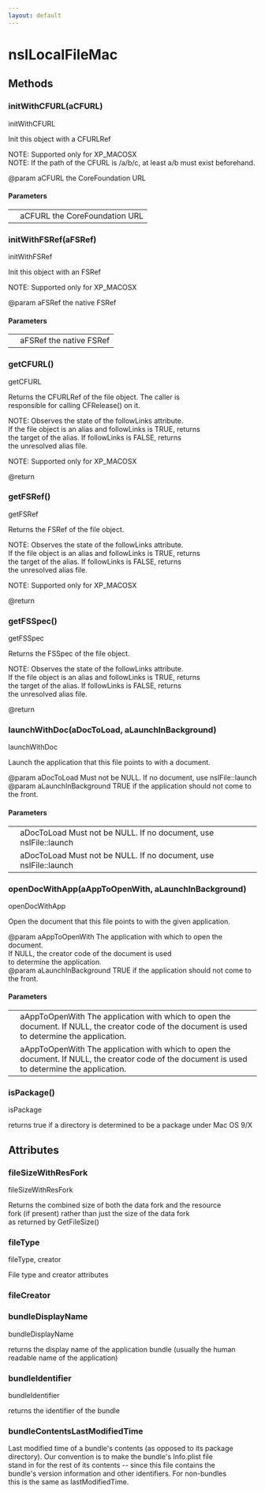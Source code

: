 ```yaml
---
layout: default
---
```


# nsILocalFileMac #

## Methods ##

### initWithCFURL(aCFURL) ###
  
initWithCFURL  
  
Init this object with a CFURLRef  
  
NOTE: Supported only for XP_MACOSX  
NOTE: If the path of the CFURL is /a/b/c, at least a/b must exist beforehand.  
  
@param   aCFURL         the CoreFoundation URL  
  
  

#### Parameters ####

<table>

<tr>
<td></td>
<td>aCFURL         the CoreFoundation URL  
</td>
</tr>

</table>

### initWithFSRef(aFSRef) ###
  
initWithFSRef  
  
Init this object with an FSRef  
  
NOTE: Supported only for XP_MACOSX  
  
@param   aFSRef         the native FSRef  
  
  

#### Parameters ####

<table>

<tr>
<td></td>
<td>aFSRef         the native FSRef  
</td>
</tr>

</table>

### getCFURL() ###
  
getCFURL  
  
Returns the CFURLRef of the file object. The caller is  
responsible for calling CFRelease() on it.  
  
NOTE: Observes the state of the followLinks attribute.  
If the file object is an alias and followLinks is TRUE, returns  
the target of the alias. If followLinks is FALSE, returns  
the unresolved alias file.  
  
NOTE: Supported only for XP_MACOSX  
  
@return  
   
  

### getFSRef() ###
  
getFSRef  
  
Returns the FSRef of the file object.  
  
NOTE: Observes the state of the followLinks attribute.  
If the file object is an alias and followLinks is TRUE, returns  
the target of the alias. If followLinks is FALSE, returns  
the unresolved alias file.  
  
NOTE: Supported only for XP_MACOSX  
  
@return  
   
  

### getFSSpec() ###
  
getFSSpec  
  
Returns the FSSpec of the file object.  
  
NOTE: Observes the state of the followLinks attribute.  
If the file object is an alias and followLinks is TRUE, returns  
the target of the alias. If followLinks is FALSE, returns  
the unresolved alias file.  
  
@return  
   
  

### launchWithDoc(aDocToLoad, aLaunchInBackground) ###
  
launchWithDoc  
  
Launch the application that this file points to with a document.  
  
@param   aDocToLoad          Must not be NULL. If no document, use nsIFile::launch  
@param   aLaunchInBackground TRUE if the application should not come to the front.  
  
  

#### Parameters ####

<table>

<tr>
<td></td>
<td>aDocToLoad          Must not be NULL. If no document, use nsIFile::launch  
</td>
</tr>

<tr>
<td></td>
<td>aDocToLoad          Must not be NULL. If no document, use nsIFile::launch  
</td>
</tr>

</table>

### openDocWithApp(aAppToOpenWith, aLaunchInBackground) ###
  
openDocWithApp  
  
Open the document that this file points to with the given application.  
  
@param   aAppToOpenWith      The application with  which to open the document.  
                             If NULL, the creator code of the document is used  
                             to determine the application.  
@param   aLaunchInBackground TRUE if the application should not come to the front.  
  
  

#### Parameters ####

<table>

<tr>
<td></td>
<td>aAppToOpenWith      The application with  which to open the document.  
                             If NULL, the creator code of the document is used  
                             to determine the application.  
</td>
</tr>

<tr>
<td></td>
<td>aAppToOpenWith      The application with  which to open the document.  
                             If NULL, the creator code of the document is used  
                             to determine the application.  
</td>
</tr>

</table>

### isPackage() ###
  
isPackage  
  
returns true if a directory is determined to be a package under Mac OS 9/X  
  
  

## Attributes ##

### fileSizeWithResFork ###
  
fileSizeWithResFork  
  
Returns the combined size of both the data fork and the resource  
fork (if present) rather than just the size of the data fork  
as returned by GetFileSize()  
  
  

### fileType ###
  
fileType, creator  
  
File type and creator attributes  
  
  

### fileCreator ###

### bundleDisplayName ###
  
bundleDisplayName  
  
returns the display name of the application bundle (usually the human   
readable name of the application)  
  

### bundleIdentifier ###
  
bundleIdentifier  
  
returns the identifier of the bundle  
  

### bundleContentsLastModifiedTime ###
  
Last modified time of a bundle's contents (as opposed to its package  
directory).  Our convention is to make the bundle's Info.plist file  
stand in for the rest of its contents -- since this file contains the  
bundle's version information and other identifiers.  For non-bundles  
this is the same as lastModifiedTime.  
  
